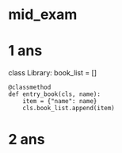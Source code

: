 # mid_exam
# 1 ans 

class Library:
    book_list = [] 

    @classmethod
    def entry_book(cls, name):
        item = {"name": name}
        cls.book_list.append(item)



# 2 ans 
